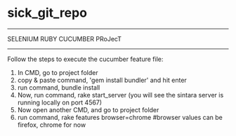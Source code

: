 # sick_git_repo

*******************************
SELENIUM RUBY CUCUMBER PRoJecT
*******************************

Follow the steps to execute the cucumber feature file:

1. In CMD, go to project folder
2. copy & paste command, 'gem install bundler' and hit enter
3. run command, bundle install
4. Now, run command, rake start_server (you will see the sintara server is running locally on port 4567)
5. Now open another CMD, and go to project folder
6. run command, rake features browser=chrome     #browser values can be firefox, chrome for now
